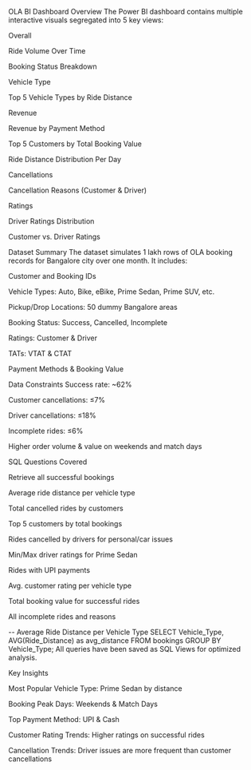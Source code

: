 

OLA BI Dashboard Overview
The Power BI dashboard contains multiple interactive visuals segregated into 5 key views:

Overall

Ride Volume Over Time

Booking Status Breakdown

Vehicle Type

Top 5 Vehicle Types by Ride Distance

Revenue

Revenue by Payment Method

Top 5 Customers by Total Booking Value

Ride Distance Distribution Per Day

Cancellations

Cancellation Reasons (Customer & Driver)

Ratings

Driver Ratings Distribution

Customer vs. Driver Ratings

Dataset Summary
The dataset simulates 1 lakh rows of OLA booking records for Bangalore city over one month. It includes:

Customer and Booking IDs

Vehicle Types: Auto, Bike, eBike, Prime Sedan, Prime SUV, etc.

Pickup/Drop Locations: 50 dummy Bangalore areas

Booking Status: Success, Cancelled, Incomplete

Ratings: Customer & Driver

TATs: VTAT & CTAT

Payment Methods & Booking Value

Data Constraints
Success rate: ~62%

Customer cancellations: ≤7%

Driver cancellations: ≤18%

Incomplete rides: ≤6%

Higher order volume & value on weekends and match days

 SQL Questions Covered

Retrieve all successful bookings

Average ride distance per vehicle type

Total cancelled rides by customers

Top 5 customers by total bookings

Rides cancelled by drivers for personal/car issues

Min/Max driver ratings for Prime Sedan

Rides with UPI payments

Avg. customer rating per vehicle type

Total booking value for successful rides

All incomplete rides and reasons


-- Average Ride Distance per Vehicle Type
SELECT Vehicle_Type, AVG(Ride_Distance) as avg_distance
FROM bookings
GROUP BY Vehicle_Type;
All queries have been saved as SQL Views for optimized analysis.

 Key Insights
 
Most Popular Vehicle Type: Prime Sedan by distance

Booking Peak Days: Weekends & Match Days

Top Payment Method: UPI & Cash

Customer Rating Trends: Higher ratings on successful rides

Cancellation Trends: Driver issues are more frequent than customer cancellations



